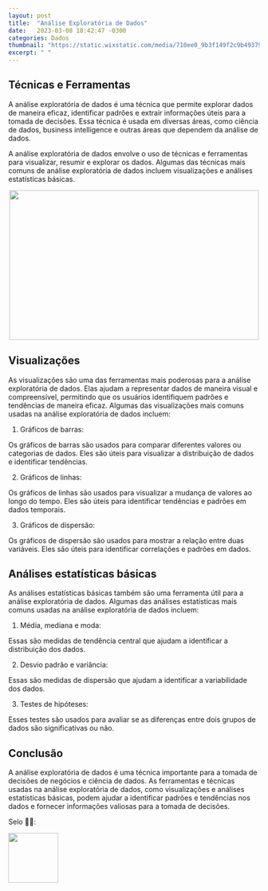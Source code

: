 ```yaml
---
layout: post
title:  "Análise Exploratória de Dados"
date:   2023-03-08 18:42:47 -0300
categories: Dados
thumbnail: "https://static.wixstatic.com/media/710ee0_9b3f149f2c9b493798a62a1d3db26f86~mv2.jpg/v1/fill/w_2187,h_1640,al_c,q_90/710ee0_9b3f149f2c9b493798a62a1d3db26f86~mv2.webp"
excerpt: " "
---
```


## Técnicas e Ferramentas

A análise exploratória de dados é uma técnica que permite explorar dados de maneira eficaz, identificar padrões e extrair informações úteis para a tomada de decisões. Essa técnica é usada em diversas áreas, como ciência de dados, business intelligence e outras áreas que dependem da análise de dados.

A análise exploratória de dados envolve o uso de técnicas e ferramentas para visualizar, resumir e explorar os dados. Algumas das técnicas mais comuns de análise exploratória de dados incluem visualizações e análises estatísticas básicas.

<p align="center">
  <img src="https://static.wixstatic.com/media/710ee0_9b3f149f2c9b493798a62a1d3db26f86~mv2.jpg/v1/fill/w_2187,h_1640,al_c,q_90/710ee0_9b3f149f2c9b493798a62a1d3db26f86~mv2.webp" width="500" height="300">
</p>

## Visualizações

As visualizações são uma das ferramentas mais poderosas para a análise exploratória de dados. Elas ajudam a representar dados de maneira visual e compreensível, permitindo que os usuários identifiquem padrões e tendências de maneira eficaz. Algumas das visualizações mais comuns usadas na análise exploratória de dados incluem:

1. Gráficos de barras: 

Os gráficos de barras são usados para comparar diferentes valores ou categorias de dados. Eles são úteis para visualizar a distribuição de dados e identificar tendências.

2. Gráficos de linhas: 

Os gráficos de linhas são usados para visualizar a mudança de valores ao longo do tempo. Eles são úteis para identificar tendências e padrões em dados temporais.

3. Gráficos de dispersão: 

Os gráficos de dispersão são usados para mostrar a relação entre duas variáveis. Eles são úteis para identificar correlações e padrões em dados.

## Análises estatísticas básicas

As análises estatísticas básicas também são uma ferramenta útil para a análise exploratória de dados. Algumas das análises estatísticas mais comuns usadas na análise exploratória de dados incluem:

1. Média, mediana e moda: 

Essas são medidas de tendência central que ajudam a identificar a distribuição dos dados.

2. Desvio padrão e variância: 

Essas são medidas de dispersão que ajudam a identificar a variabilidade dos dados.

3. Testes de hipóteses: 

Esses testes são usados para avaliar se as diferenças entre dois grupos de dados são significativas ou não.

## Conclusão

A análise exploratória de dados é uma técnica importante para a tomada de decisões de negócios e ciência de dados. As ferramentas e técnicas usadas na análise exploratória de dados, como visualizações e análises estatísticas básicas, podem ajudar a identificar padrões e tendências nos dados e fornecer informações valiosas para a tomada de decisões.

Selo 🧙‍♂️:

[<img src="https://avatars.githubusercontent.com/u/117866866?v=4" width="100" height="100">](https://github.com/Linhares015)
